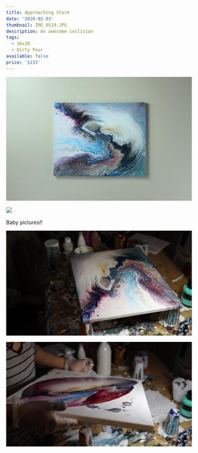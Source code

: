 ```yaml
---
title: Approaching Storm
date: '2020-02-03'
thumbnail: IMG_0519.JPG
description: An awesome collision
tags:
  - 16x20
  - Dirty Pour
available: false
price: '$155'
---
```


![](IMG_0516.JPG)

![](IMG_0522.JPG)

Baby pictures!!

![](MVI_0017_Moment_3.jpg)

![](MVI_0017_Moment_2.jpg)

